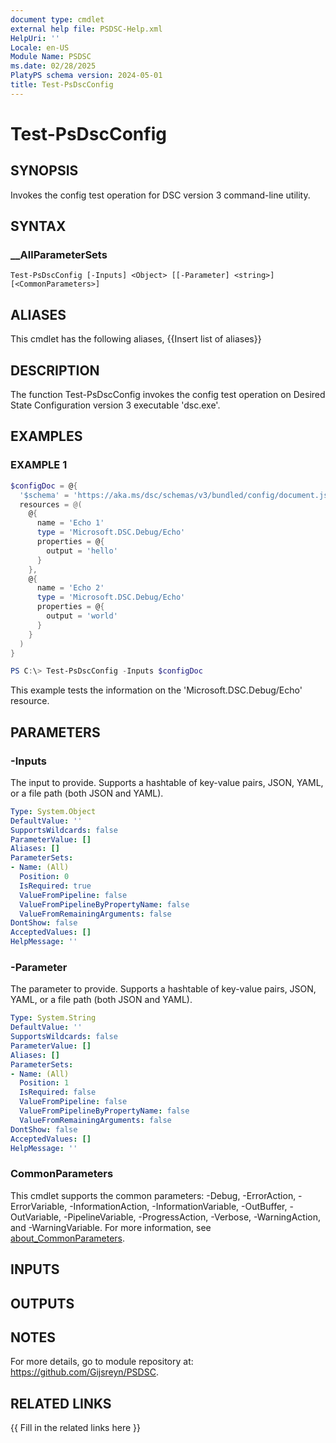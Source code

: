 ```yaml
---
document type: cmdlet
external help file: PSDSC-Help.xml
HelpUri: ''
Locale: en-US
Module Name: PSDSC
ms.date: 02/28/2025
PlatyPS schema version: 2024-05-01
title: Test-PsDscConfig
---
```


# Test-PsDscConfig

## SYNOPSIS

Invokes the config test operation for DSC version 3 command-line utility.

## SYNTAX

### __AllParameterSets

```
Test-PsDscConfig [-Inputs] <Object> [[-Parameter] <string>] [<CommonParameters>]
```

## ALIASES

This cmdlet has the following aliases,
  {{Insert list of aliases}}

## DESCRIPTION

The function Test-PsDscConfig invokes the config test operation on Desired State Configuration version 3 executable 'dsc.exe'.

## EXAMPLES

### EXAMPLE 1

```powershell
$configDoc = @{
  '$schema' = 'https://aka.ms/dsc/schemas/v3/bundled/config/document.json'
  resources = @(
    @{
      name = 'Echo 1'
      type = 'Microsoft.DSC.Debug/Echo'
      properties = @{
        output = 'hello'
      }
    },
    @{
      name = 'Echo 2'
      type = 'Microsoft.DSC.Debug/Echo'
      properties = @{
        output = 'world'
      }
    }
  )
}

PS C:\> Test-PsDscConfig -Inputs $configDoc
```

This example tests the information on the 'Microsoft.DSC.Debug/Echo' resource.

## PARAMETERS

### -Inputs

The input to provide.
Supports a hashtable of key-value pairs, JSON, YAML, or a file path (both JSON and YAML).

```yaml
Type: System.Object
DefaultValue: ''
SupportsWildcards: false
ParameterValue: []
Aliases: []
ParameterSets:
- Name: (All)
  Position: 0
  IsRequired: true
  ValueFromPipeline: false
  ValueFromPipelineByPropertyName: false
  ValueFromRemainingArguments: false
DontShow: false
AcceptedValues: []
HelpMessage: ''
```

### -Parameter

The parameter to provide.
Supports a hashtable of key-value pairs, JSON, YAML, or a file path (both JSON and YAML).

```yaml
Type: System.String
DefaultValue: ''
SupportsWildcards: false
ParameterValue: []
Aliases: []
ParameterSets:
- Name: (All)
  Position: 1
  IsRequired: false
  ValueFromPipeline: false
  ValueFromPipelineByPropertyName: false
  ValueFromRemainingArguments: false
DontShow: false
AcceptedValues: []
HelpMessage: ''
```

### CommonParameters

This cmdlet supports the common parameters: -Debug, -ErrorAction, -ErrorVariable,
-InformationAction, -InformationVariable, -OutBuffer, -OutVariable, -PipelineVariable,
-ProgressAction, -Verbose, -WarningAction, and -WarningVariable. For more information, see
[about_CommonParameters](https://go.microsoft.com/fwlink/?LinkID=113216).

## INPUTS

## OUTPUTS

## NOTES

For more details, go to module repository at: https://github.com/Gijsreyn/PSDSC.


## RELATED LINKS

{{ Fill in the related links here }}
